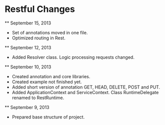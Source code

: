 Restful Changes
========================

** September 15, 2013

* Set of annotations moved in one file.
* Optimized routing in Rest.

** September 12, 2013

* Added Resolver class. Logic processing requests changed.

** September 10, 2013

* Created annotation and core libraries.
* Created example not finished yet.
* Added short version of annotation GET, HEAD, DELETE, POST and PUT.
* Added ApplicationContext and ServiceContext. Class RuntimeDelegate renamed to RestRuntime.

** September 9, 2013

* Prepared base structure of project.